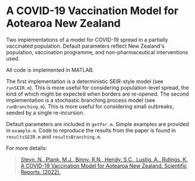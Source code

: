 # A COVID-19 Vaccination Model for Aotearoa New Zealand

Two implementations of a model for COVID-19 spread in a partially vaccinated population. Default parameters reflect New Zealand's population, vaccination programme, and non-pharmaceutical interventions used.

All code is implemented in MATLAB.

The first implementation is a deterministic SEIR-style model (see `runSEIR.m`). This is more useful for considering population-level spread, the kind of which might be expected when borders are re-opened. The second implementation is a stochastic branching process model (see `runBranching.m`). This is more useful for considering small outbreaks, seeded by a single re-incursion.

Default parameters are included in `getPar.m`. Simple examples are provided in `example.m`. Code to reproduce the results from the paper is found in `resultsSEIR.m` and `resultsBranching.m`.

For more details:
> [Steyn. N., Plank. M.J., Binny. R.N., Hendy. S.C., Lustig. A., Ridings. K. A COVID-19 Vaccination Model for Aotearoa New Zealand. Scientific Reports. (2022).](https://www.tepunahamatatini.ac.nz/2021/06/30/a-covid-19-vaccination-model-for-aotearoa-new-zealand/)
